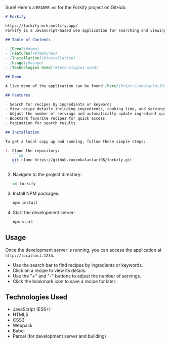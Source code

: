 Sure! Here's a `README.md` for the Forkify project on GitHub:

````markdown
# Forkify

https://forkify-mrk.netlify.app/
Forkify is a JavaScript-based web application for searching and viewing recipes from the [Forkify API](https://forkify-api.herokuapp.com/). The project is built with modern JavaScript features and leverages ES6 modules, async/await, and other advanced JavaScript functionalities.

## Table of Contents

- [Demo](#demo)
- [Features](#features)
- [Installation](#installation)
- [Usage](#usage)
- [Technologies Used](#technologies-used)

## Demo

A live demo of the application can be found [here](https://mkalantari96.github.io/forkify/).

## Features

- Search for recipes by ingredients or keywords
- View recipe details including ingredients, cooking time, and servings
- Adjust the number of servings and automatically update ingredient quantities
- Bookmark favorite recipes for quick access
- Pagination for search results

## Installation

To get a local copy up and running, follow these simple steps:

1. Clone the repository:
   ```sh
   git clone https://github.com/mkalantari96/forkify.git
   ```
````

2. Navigate to the project directory:
   ```sh
   cd forkify
   ```
3. Install NPM packages:
   ```sh
   npm install
   ```
4. Start the development server:
   ```sh
   npm start
   ```

## Usage

Once the development server is running, you can access the application at `http://localhost:1234`.

- Use the search bar to find recipes by ingredients or keywords.
- Click on a recipe to view its details.
- Use the "+" and "-" buttons to adjust the number of servings.
- Click the bookmark icon to save a recipe for later.

## Technologies Used

- JavaScript (ES6+)
- HTML5
- CSS3
- Webpack
- Babel
- Parcel (for development server and building)
